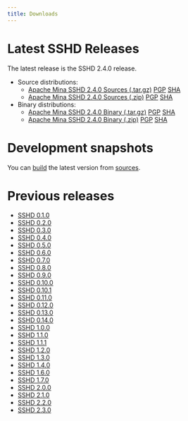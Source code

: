 ```yaml
---
title: Downloads
---
```


# Latest SSHD Releases

The latest release is the SSHD 2.4.0 release.
 
* Source distributions:
    * [Apache Mina SSHD 2.4.0 Sources (.tar.gz)](https://www.apache.org/dyn/closer.lua/mina/sshd/2.4.0/apache-sshd-2.4.0-src.tar.gz) [PGP](https://www.apache.org/dist/mina/sshd/2.4.0/apache-sshd-2.4.0-src.tar.gz.asc) [SHA](https://www.apache.org/dist/mina/sshd/2.4.0/apache-sshd-2.4.0-src.tar.gz.sha1)
    * [Apache Mina SSHD 2.4.0 Sources (.zip)](https://www.apache.org/dyn/closer.lua/mina/sshd/2.4.0/apache-sshd-2.4.0-src.zip) [PGP](https://www.apache.org/dist/mina/sshd/2.4.0/apache-sshd-2.4.0-src.zip.asc) [SHA](https://www.apache.org/dist/mina/sshd/2.4.0/apache-sshd-2.4.0-src.zip.sha1)
* Binary distributions:
    * [Apache Mina SSHD 2.4.0 Binary (.tar.gz)](https://www.apache.org/dyn/closer.lua/mina/sshd/2.4.0/dist/apache-sshd-2.4.0.tar.gz) [PGP](https://www.apache.org/dist/mina/sshd/2.4.0/apache-sshd-2.4.0.tar.gz.asc) [SHA](https://www.apache.org/dist/mina/sshd/2.4.0/apache-sshd-2.4.0.tar.gz.sha1)
    * [Apache Mina SSHD 2.4.0 Binary (.zip)](https://www.apache.org/dyn/closer.lua/mina/sshd/2.4.0/dist/apache-sshd-2.4.0.zip) [PGP](https://www.apache.org/dist/mina/sshd/2.4.0/apache-sshd-2.4.0.zip.asc) [SHA](https://www.apache.org/dist/mina/sshd/2.4.0/apache-sshd-2.4.0.zip.sha1)

# Development snapshots

You can [build](sshd-project/building.html) the latest version from [sources](sshd-project/sources.html).

# Previous releases

* [SSHD 0.1.0](sshd-project/download_0.1.0.html)
* [SSHD 0.2.0](sshd-project/download_0.2.0.html)
* [SSHD 0.3.0](sshd-project/download_0.3.0.html)
* [SSHD 0.4.0](sshd-project/download_0.4.0.html)
* [SSHD 0.5.0](sshd-project/download_0.5.0.html)
* [SSHD 0.6.0](sshd-project/download_0.6.0.html)
* [SSHD 0.7.0](sshd-project/download_0.7.0.html)
* [SSHD 0.8.0](sshd-project/download_0.8.0.html)
* [SSHD 0.9.0](sshd-project/download_0.9.0.html)
* [SSHD 0.10.0](sshd-project/download_0.10.0.html)
* [SSHD 0.10.1](sshd-project/download_0.10.1.html)
* [SSHD 0.11.0](sshd-project/download_0.11.0.html)
* [SSHD 0.12.0](sshd-project/download_0.12.0.html)
* [SSHD 0.13.0](sshd-project/download_0.13.0.html)
* [SSHD 0.14.0](sshd-project/download_0.14.0.html)
* [SSHD 1.0.0](sshd-project/download_1.0.0.html)
* [SSHD 1.1.0](sshd-project/download_1.1.0.html)
* [SSHD 1.1.1](sshd-project/download_1.1.1.html)
* [SSHD 1.2.0](sshd-project/download_1.2.0.html)
* [SSHD 1.3.0](sshd-project/download_1.3.0.html)
* [SSHD 1.4.0](sshd-project/download_1.4.0.html)
* [SSHD 1.6.0](sshd-project/download_1.6.0.html)
* [SSHD 1.7.0](sshd-project/download_1.7.0.html)
* [SSHD 2.0.0](sshd-project/download_2.0.0.html)
* [SSHD 2.1.0](sshd-project/download_2.1.0.html)
* [SSHD 2.2.0](sshd-project/download_2.2.0.html)
* [SSHD 2.3.0](sshd-project/download_2.3.0.html)
